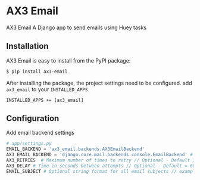# AX3 Email

AX3 Email A Django app to send emails using Huey tasks

## Installation
AX3 Email is easy to install from the PyPI package:

```bash
$ pip install ax3-email
```

After installing the package, the project settings need to be configured.
add `ax3_email` to your `INSTALLED_APPS`

`INSTALLED_APPS += [ax3_email]`
## Configuration

Add email backend settings

```python 
# app/settings.py
EMAIL_BACKEND = 'ax3_email.backends.AX3EmailBackend'
AX3_EMAIL_BACKEND = 'django.core.mail.backends.console.EmailBackend' # Django Email that does the actual sending // Optional - Default smtp (django)
AX3_RETRIES  # Maximum number of times to retry // Optional - Default 3
AX3_DELAY # Time in seconds between attempts // Optional - Default = 600
EMAIL_SUBJECT # Optional string format for all email subjects // example for prefix '[ax3_prefix] {} '
```
